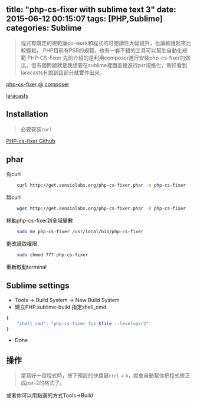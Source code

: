 title: "php-cs-fixer with sublime text 3"
date: 2015-06-12 00:15:07
tags: [PHP,Sublime]
categories: Sublime
---

>程式有既定的規範讓co-work和程式的可閱讀性大幅提升，也讓維護起來比較輕鬆。
PHP目前有PSR的規範，也有一套不錯的工具可以幫助自動化規範 PHP-CS-Fixer
先前介紹的是利用composer進行安裝php-cs-fixer的做法，但有個問題就是我想要在sublime裡面直接進行psr規格化，剛好看到laracasts有說到這部分就實作出來。

[php-cs-fixer @ composer](http://yish.im/2015/03/22/PHP-cs-fixer/)

[laracasts](https://laracasts.com/series/whats-new-in-laravel-5-1/episodes/1)

## Installation

>必要安裝`curl`

[PHP-cs-fixer Github](https://github.com/FriendsOfPHP/PHP-CS-Fixer)

## phar
有curl
``` bash
    curl http://get.sensiolabs.org/php-cs-fixer.phar -o php-cs-fixer
```
無curl
``` bash
    wget http://get.sensiolabs.org/php-cs-fixer.phar -O php-cs-fixer
```

移動php-cs-fixer到全域變數
``` bash
    sudo mv php-cs-fixer /usr/local/bin/php-cs-fixer
```
更改讀取權限
``` bash
    sudo chmod 777 php-cs-fixer
```

重新啟動terminal

## Sublime settings
* Tools -> Build System -> New Build System
* 建立PHP.sublime-build
指定shell_cmd
``` bash
{
    "shell_cmd": "php-cs-fixer fix $file --level=psr2"
}
```
* Done

## 操作
>當寫好一段程式時，按下預設的快捷鍵`ctrl` + `b`，就會自動幫你把程式修正成psr-2的格式了。

或者你可以用點選的方式Tools->Build



